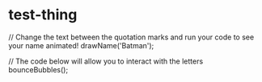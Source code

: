 # test-thing
// Change the text between the quotation marks and run your code to see your name animated!
drawName('Batman');

// The code below will allow you to interact with the letters
bounceBubbles();
